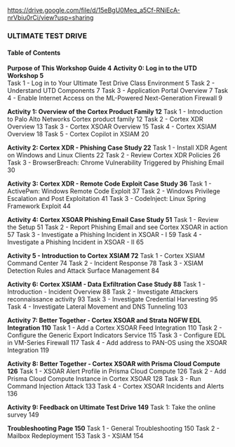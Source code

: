 https://drive.google.com/file/d/15eBgU0Meq_a5Cf-RNiEcA-nrVbiu0rCi/view?usp=sharing

### ULTIMATE TEST DRIVE

#### Table of Contents

**Purpose of This Workshop Guide                                                        4**
**Activity 0: Log in to the UTD Workshop                                                5**  
Task 1 - Log in to Your Ultimate Test Drive Class Environment                           5
Task 2 - Understand UTD Components                                                      7
Task 3 - Application Portal Overview                                                    7
Task 4 - Enable Internet Access on the ML-Powered Next-Generation Firewall              9

**Activity 1: Overview of the Cortex Product Family                                    12**
Task 1 - Introduction to Palo Alto Networks Cortex product family                      12
Task 2 - Cortex XDR Overview                                                           13
Task 3 - Cortex XSOAR Overview                                                         15
Task 4 - Cortex XSIAM Overview                                                         18
Task 5 - Cortex Copilot in XSIAM                                                       20

**Activity 2: Cortex XDR - Phishing Case Study                                         22**
Task 1 - Install XDR Agent on Windows and Linux Clients                                22
Task 2 - Review Cortex XDR Policies                                                    26
Task 3 - BrowserBreach: Chrome Vulnerability Triggered by Phishing Email               30

**Activity 3: Cortex XDR - Remote Code Exploit Case Study                              36**
Task 1 - ActivePwn: Windows Remote Code Exploit                                        37
Task 2 - Windows Privilege Escalation and Post Exploitation                            41
Task 3 - CodeInject: Linux Spring Framework Exploit                                    44

**Activity 4: Cortex XSOAR Phishing Email Case Study                                   51**
Task 1 - Review the Setup                                                              51
Task 2 - Report Phishing Email and see Cortex XSOAR in action                          57
Task 3 - Investigate a Phishing Incident in XSOAR - I                                  59
Task 4 - Investigate a Phishing Incident in XSOAR - II                                 65

**Activity 5 - Introduction to Cortex XSIAM                                            72**
Task 1 - Cortex XSIAM Command Center                                                   74
Task 2 - Incident Response                                                             78
Task 3 - XSIAM Detection Rules and Attack Surface Management                           84      

**Activity 6: Cortex XSIAM - Data Exfiltration Case Study                              88**
Task 1 - Introduction - Incident Overview                                              88
Task 2 - Investigate Attackers reconnaissance activity                                 93
Task 3 - Investigate Credential Harvesting                                             95
Task 4 - Investigate Lateral Movement and DNS Tunneling                               103

**Activity 7: Better Together - Cortex XSOAR and Strata NGFW EDL Integration          110**
Task 1 - Add a Cortex XSOAR Feed Integration                                          110
Task 2 - Configure the Generic Export Indicators Service                              115
Task 3 - Configure EDL in VM-Series Firewall                                          117
Task 4 - Add address to PAN-OS using the XSOAR Integration                            119

**Activity 8: Better Together - Cortex XSOAR with Prisma Cloud Compute                126**
Task 1 - XSOAR Alert Profile in Prisma Cloud Compute                                  126
Task 2 - Add Prisma Cloud Compute Instance in Cortex XSOAR                            128
Task 3 - Run Command Injection Attack                                                 133
Task 4 - Cortex XSOAR Incidents and Alerts                                            136

**Activity 9: Feedback on Ultimate Test Drive                                         149**
Task 1: Take the online survey                                                        149

**Troubleshooting Page                                                                150**
Task 1 - General Troubleshooting                                                      150
Task 2 - Mailbox Redeployment                                                         153
Task 3 - XSIAM                                                                        154
